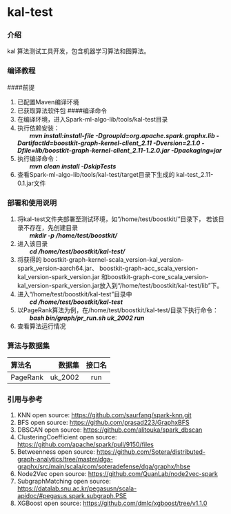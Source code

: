 # kal-test


### 介绍
kal 算法测试工具开发，包含机器学习算法和图算法。


### 编译教程

####前提
1.  已配置Maven编译环境
2.  已获取算法软件包
####编译命令
1.  在编译环境，进入Spark-ml-algo-lib/tools/kal-test目录
2.  执行依赖安装： <br/>&emsp;&emsp;_**mvn install:install-file -DgroupId=org.apache.spark.graphx.lib -DartifactId=boostkit-graph-kernel-client_2.11 -Dversion=2.1.0 -Dfile=lib/boostkit-graph-kernel-client_2.11-1.2.0.jar -Dpackaging=jar**_
3.  执行编译命令：<br/>&emsp;&emsp;**_mvn clean install -DskipTests_**
4.  查看Spark-ml-algo-lib/tools/kal-test/target目录下生成的 kal-test_2.11-0.1.jar文件

### 部署和使用说明

1.  将kal-test文件夹部署至测试环境，如“/home/test/boostkit/”目录下，
    若该目录不存在，先创建目录 <br/>&emsp;&emsp;**_mkdir -p /home/test/boostkit/_**
2.  进入该目录 <br/>&emsp;&emsp;**_cd /home/test/boostkit/kal-test/_**
3.  将获得的 boostkit-graph-kernel-scala_version-kal_version-spark_version-aarch64.jar、
    boostkit-graph-acc_scala_version-kal_version-spark_version.jar
    和boostkit-graph-core_scala_version-kal_version-spark_version.jar放入到“/home/test/boostkit/kal-test/lib”下。
4.  进入“/home/test/boostkit/kal-test”目录中 <br/>&emsp;&emsp;**_cd /home/test/boostkit/kal-test_**
5.  以PageRank算法为例，在/home/test/boostkit/kal-test/目录下执行命令： <br/>&emsp;&emsp;**_bash bin/graph/pr_run.sh uk_2002 run_**
6.  查看算法运行情况

### 算法与数据集


| 算法名 | 数据集 | 接口名 |
| :-----| ----: | :----: |
| PageRank | uk_2002 | run |


### 引用与参考

1. KNN open source: https://github.com/saurfang/spark-knn.git
2. BFS open source: https://github.com/prasad223/GraphxBFS
3. DBSCAN open source: https://github.com/alitouka/spark_dbscan
4. ClusteringCoefficient open source: https://github.com/apache/spark/pull/9150/files
5. Betweenness open source: https://github.com/Sotera/distributed-graph-analytics/tree/master/dga-graphx/src/main/scala/com/soteradefense/dga/graphx/hbse
6. Node2Vec open source: https://github.com/QuanLab/node2vec-spark
7. SubgraphMatching open source: https://datalab.snu.ac.kr/pegasusn/scala-apidoc/#pegasus.spark.subgraph.PSE
8. XGBoost open source: https://github.com/dmlc/xgboost/tree/v1.1.0